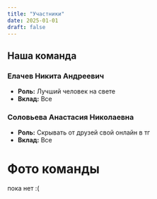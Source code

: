 ```yaml
---
title: "Участники"
date: 2025-01-01
draft: false
---
```


## Наша команда  

### Елачев Никита Андреевич  
- **Роль:** Лучший человек на свете
- **Вклад:** Все  

### Соловьева Анастасия Николаевна  
- **Роль:** Скрывать от друзей свой онлайн в тг
- **Вклад:** Все 

# Фото команды
пока нет :(